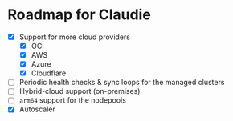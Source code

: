# Roadmap for Claudie

- [x] Support for more cloud providers
  - [x] OCI
  - [x] AWS
  - [x] Azure
  - [x] Cloudflare
- [ ] Periodic health checks & sync loops for the managed clusters
- [ ] Hybrid-cloud support (on-premises)
- [ ] `arm64` support for the nodepools
- [x] Autoscaler
